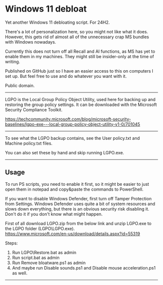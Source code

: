# Windows 11 debloat
Yet another Windows 11 debloating script. For 24H2.

There's a lot of personalization here, so you might not like what it does.
However, this gets rid of almost all of the unnecessary crap MS bundles with Windows nowadays.

Currently this does not turn off all Recall and AI functions, as MS has yet to enable them in my machines.
They might still be insider-only at the time of writing.

Published on GitHub just so I have an easier access to this on computers I set up. But feel free to use and do whatever you want with it.

Public domain.

---

LGPO is the Local Group Policy Object Utility, used here for backing up and restoring the group policy settings. It can be downloaded with the Microsoft Security Compliance Toolkit.

https://techcommunity.microsoft.com/blog/microsoft-security-baselines/lgpo-exe---local-group-policy-object-utility-v1-0/701045

---

To see what the LGPO backup contains, see the User policy.txt and Machine policy.txt files.

You can also set these by hand and skip running LGPO.exe.

---

## Usage

To run PS scripts, you need to enable it first, so it might be easier to just open them in notepad and copy&paste the commands to PowerShell.

If you want to disable Windows Defender, first turn off Tamper Protection from Settings. Windows Defender uses quite a bit of system resources and slows down everything, but there is an obvious security risk disabling it.
Don't do it if you don't know what might happen.

First of all download LGPO.zip from the below link and unzip LGPO.exe to the LGPO folder (LGPO\LGPO.exe).  
https://www.microsoft.com/en-us/download/details.aspx?id=55319

Steps:
1. Run LGPO\Restore.bat as admin
2. Run script.bat as admin
3. Run Remove bloatware.ps1 as admin
4. And maybe run Disable sounds.ps1 and Disable mouse acceleration.ps1 as well.

---